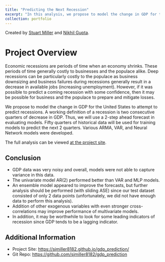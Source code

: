 ```yaml
---
title: "Predicting the Next Recession"
excerpt: "In this analysis, we propose to model the change in GDP for the United States to attempt to predict recessions.<br/><img src='/images/portfolio/gdp_realization.png'>"
collection: portfolio
---
```


Created by [Stuart Miller](https://github.com/sjmiller8182) and
[Nikhil Gupta](https://github.com/ngupta23).

# Project Overview

Economic recessions are periods of time when an economy shrinks.
These periods of time generally costly to businesses and the populace alike.
Deep recessions can be particularly costly to the populace as business downsizing and
 business failures during recessions generally result in a decrease in available jobs (increasing unemployment).
However, if it was possible to predict a coming recession with some confidence,
 then it may be possible for business and the populace to prepare and mitigate losses.

We propose to model the change in GDP for the United States to attempt to predict recessions.
A working definition of a recession is two consecutive quarters of decrease in GDP.
Thus, we will use a 2-step ahead forecast in evaluating models.
Fifty quarters of historical data will be used for training models to predict the next 2 quarters.
Various ARMA, VAR, and Neural Network models were developed.

The full analysis can be viewed 
[at the project site](https://sjmiller8182.github.io/gdp_prediction/analysis/gdp_prediction_analysis.html).

## Conclusion

* GDP data was very noisy and overall, models were not able to capture variance in this data.
* The univariate model AR(2) performed better than VAR and MLP models.
* An ensemble model appeared to improve the forecasts, but further analysis should be performed (with sliding ASE) since our test dataset consisted of only 2 data points (unfortunately, we did not have enough data to perform this analysis).
* Addition of other exogenous variables with even stronger cross-correlations may improve performance of multivariate models.
* In addition, it may be worthwhile to look for some leading indicators of recession since GDP tends to be a lagging indicator.

## Additional Information

* Project Site: https://sjmiller8182.github.io/gdp_prediction/
* Git Repo: https://github.com/sjmiller8182/gdp_prediction

